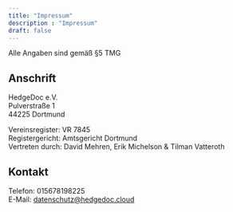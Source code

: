 ```yaml
---
title: "Impressum"
description : "Impressum"
draft: false
---
```

Alle Angaben sind gemäß §5 TMG

## Anschrift
HedgeDoc e.V.  
Pulverstraße 1  
44225 Dortmund

Vereinsregister: VR 7845  
Registergericht: Amtsgericht Dortmund  
Vertreten durch: David Mehren, Erik Michelson & Tilman Vatteroth

## Kontakt
Telefon: 015678198225  
E-Mail: datenschutz@hedgedoc.cloud
